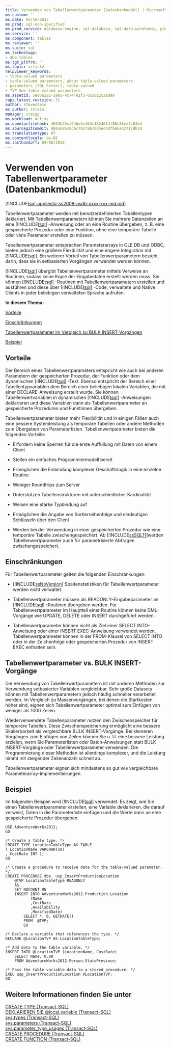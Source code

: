 ```yaml
---
title: Verwenden von Tabellenwertparameter (Datenbankmodul) | Microsoft-Dokumentation
ms.custom: ''
ms.date: 03/16/2017
ms.prod: sql-non-specified
ms.prod_service: database-engine, sql-database, sql-data-warehouse, pdw
ms.service: ''
ms.component: tables
ms.reviewer: ''
ms.suite: sql
ms.technology:
- dbe-tables
ms.tgt_pltfrm: ''
ms.topic: article
helpviewer_keywords:
- table-valued parameters
- table-valued parameters, about table-valued parameters
- parameters [SQL Server], table-valued
- TVP See table-valued parameters
ms.assetid: 5e95a382-1e01-4c74-81f5-055612c2ad99
caps.latest.revision: 31
author: stevestein
ms.author: sstein
manager: craigg
ms.workload: Active
ms.openlocfilehash: 4693b25ca94be3c364c1824614f80c88cefc01bd
ms.sourcegitcommit: d6b1695c8cbc70279b7d85ec4dfb66a4271cdb10
ms.translationtype: HT
ms.contentlocale: de-DE
ms.lasthandoff: 04/08/2018
---
```

# <a name="use-table-valued-parameters-database-engine"></a>Verwenden von Tabellenwertparameter (Datenbankmodul)
[!INCLUDE[tsql-appliesto-ss2008-asdb-xxxx-xxx-md.md](../../includes/tsql-appliesto-ss2008-asdb-xxxx-xxx-md.md)]

  Tabellenwertparameter werden mit benutzerdefinierten Tabellentypen deklariert. Mit Tabellenwertparametern können Sie mehrere Datenzeilen an eine [!INCLUDE[tsql](../../includes/tsql-md.md)] -Anweisung oder an eine Routine übergeben, z. B. eine gespeicherte Prozedur oder eine Funktion, ohne eine temporäre Tabelle oder viele Parameter erstellen zu müssen.  
  
 Tabellenwertparameter entsprechen Parameterarrays in OLE DB und ODBC, bieten jedoch eine größere Flexibilität und eine engere Integration mit [!INCLUDE[tsql](../../includes/tsql-md.md)]. Ein weiterer Vorteil von Tabellenwertparametern besteht darin, dass sie in setbasierten Vorgängen verwendet werden können.  
  
 [!INCLUDE[tsql](../../includes/tsql-md.md)] übergibt Tabellenwertparameter mittels Verweise an Routinen, sodass keine Kopie der Eingabedaten erstellt werden muss. Sie können [!INCLUDE[tsql](../../includes/tsql-md.md)] -Routinen mit Tabellenwertparametern erstellen und ausführen und diese über [!INCLUDE[tsql](../../includes/tsql-md.md)] -Code, verwaltete und Native Clients in jeder beliebigen verwalteten Sprache aufrufen.  
  
 **In diesem Thema:**  
  
 [Vorteile](#Benefits)  
  
 [Einschränkungen](#Restrictions)  
  
 [Tabellenwertparameter im Vergleich zu BULK INSERT-Vorgängen](#BulkInsert)  
  
 [Beispiel](#Example)  
  
##  <a name="Benefits"></a> Vorteile  
 Der Bereich eines Tabellenwertparameters entspricht wie auch bei anderen Parametern der gespeicherten Prozedur, der Funktion oder dem dynamischen [!INCLUDE[tsql](../../includes/tsql-md.md)] -Text. Ebenso entspricht der Bereich einer Tabellentypvariablen dem Bereich einer beliebigen lokalen Variablen, die mit einer DECLARE-Anweisung erstellt wurde. Sie können Tabellenwertvariablen in dynamischen [!INCLUDE[tsql](../../includes/tsql-md.md)] -Anweisungen deklarieren und diese Variablen dann als Tabellenwertparameter an gespeicherte Prozeduren und Funktionen übergeben.  
  
 Tabellenwertparameter bieten mehr Flexibilität und in einigen Fällen auch eine bessere Systemleistung als temporäre Tabellen oder andere Methoden zum Übergeben von Parameterlisten. Tabellenwertparameter bieten die folgenden Vorteile:  
  
-   Erfordern keine Sperren für die erste Auffüllung mit Daten von einem Client  
  
-   Stellen ein einfaches Programmiermodell bereit  
  
-   Ermöglichen die Einbindung komplexer Geschäftslogik in eine einzelne Routine  
  
-   Weniger Roundtrips zum Server  
  
-   Unterstützen Tabellenstrukturen mit unterschiedlicher Kardinalität  
  
-   Weisen eine starke Typbindung auf  
  
-   Ermöglichen die Angabe von Sortierreihenfolge und eindeutigen Schlüsseln über den Client  
  
-   Werden bei der Verwendung in einer gespeicherten Prozedur wie eine temporäre Tabelle zwischengespeichert. Ab [!INCLUDE[ssSQL11](../../includes/sssql11-md.md)]werden Tabellenwertparameter auch für parametrisierte Abfragen zwischengespeichert.  
  
##  <a name="Restrictions"></a> Einschränkungen  
 Für Tabellenwertparameter gelten die folgenden Einschränkungen:  
  
-   [!INCLUDE[ssNoVersion](../../includes/ssnoversion-md.md)] Spaltenstatistiken für Tabellenwertparameter werden nicht verwaltet.  
  
-   Tabellenwertparameter müssen als READONLY-Eingabeparameter an [!INCLUDE[tsql](../../includes/tsql-md.md)] -Routinen übergeben werden. Für Tabellenwertparameter im Hauptteil einer Routine können keine DML-Vorgänge wie UPDATE, DELETE oder INSERT durchgeführt werden.  
  
-   Tabellenwertparameter können nicht als Ziel einer SELECT INTO-Anweisung oder einer INSERT EXEC-Anweisung verwendet werden. Tabellenwertparameter können in der FROM-Klausel von SELECT INTO oder in der Zeichenfolge oder gespeicherten Prozedur von INSERT EXEC enthalten sein.  
  
##  <a name="BulkInsert"></a> Tabellenwertparameter vs. BULK INSERT-Vorgänge  
 Die Verwendung von Tabellenwertparametern ist mit anderen Methoden zur Verwendung setbasierter Variablen vergleichbar. Sehr große Datasets können mit Tabellenwertparametern jedoch häufig schneller verarbeitet werden. Im Vergleich zu Massenvorgängen, bei denen die Startkosten höher sind, eignen sich Tabellenwertparameter optimal zum Einfügen von weniger als 1000 Zeilen.  
  
 Wiederverwendete Tabellenparameter nutzen den Zwischenspeicher für temporäre Tabellen. Diese Zwischenspeicherung ermöglicht eine bessere Skalierbarkeit als vergleichbare BULK INSERT-Vorgänge. Bei kleineren Vorgängen zum Einfügen von Zeilen können Sie u. U. eine bessere Leistung erzielen, wenn Sie Parameterlisten oder Batch-Anweisungen statt BULK INSERT-Vorgänge oder Tabellenwertparameter verwenden. Die Programmierung dieser Methoden ist allerdings komplexer, und die Leistung nimmt mit steigender Zeilenanzahl schnell ab.  
  
 Tabellenwertparameter eignen sich mindestens so gut wie vergleichbare Parameterarray-Implementierungen.  
  
##  <a name="Example"></a> Beispiel  
 Im folgenden Beispiel wird [!INCLUDE[tsql](../../includes/tsql-md.md)] verwendet. Es zeigt, wie Sie einen Tabellenwertparameter erstellen, eine Variable deklarieren, die darauf verweist, Daten in die Parameterliste einfügen und die Werte dann an eine gespeicherte Prozedur übergeben.  
  
```  
USE AdventureWorks2012;  
GO  
  
/* Create a table type. */  
CREATE TYPE LocationTableType AS TABLE   
( LocationName VARCHAR(50)  
, CostRate INT );  
GO  
  
/* Create a procedure to receive data for the table-valued parameter. */  
CREATE PROCEDURE dbo. usp_InsertProductionLocation  
    @TVP LocationTableType READONLY  
    AS   
    SET NOCOUNT ON  
    INSERT INTO AdventureWorks2012.Production.Location  
           (Name  
           ,CostRate  
           ,Availability  
           ,ModifiedDate)  
        SELECT *, 0, GETDATE()  
        FROM  @TVP;  
        GO  
  
/* Declare a variable that references the type. */  
DECLARE @LocationTVP AS LocationTableType;  
  
/* Add data to the table variable. */  
INSERT INTO @LocationTVP (LocationName, CostRate)  
    SELECT Name, 0.00  
    FROM AdventureWorks2012.Person.StateProvince;  
  
/* Pass the table variable data to a stored procedure. */  
EXEC usp_InsertProductionLocation @LocationTVP;  
GO  
```  
  
## <a name="see-also"></a>Weitere Informationen finden Sie unter  
 [CREATE TYPE &#40;Transact-SQL&#41;](../../t-sql/statements/create-type-transact-sql.md)   
 [DEKLARIEREN SIE @local_variable &#40;Transact-SQL&#41;](../../t-sql/language-elements/declare-local-variable-transact-sql.md)   
 [sys.types &#40;Transact-SQL&#41;](../../relational-databases/system-catalog-views/sys-types-transact-sql.md)   
 [sys.parameters &#40;Transact-SQL&#41;](../../relational-databases/system-catalog-views/sys-parameters-transact-sql.md)   
 [sys.parameter_type_usages &#40;Transact-SQL&#41;](../../relational-databases/system-catalog-views/sys-parameter-type-usages-transact-sql.md)   
 [CREATE PROCEDURE &#40;Transact-SQL&#41;](../../t-sql/statements/create-procedure-transact-sql.md)   
 [CREATE FUNCTION &#40;Transact-SQL&#41;](../../t-sql/statements/create-function-transact-sql.md)  
  
  
